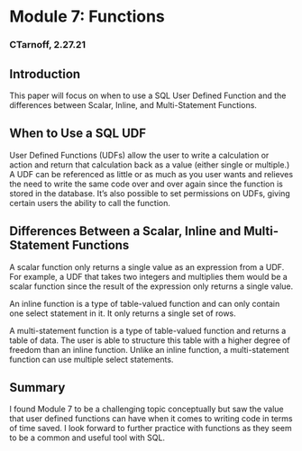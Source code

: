 # Module 7: Functions
### CTarnoff, 2.27.21

## Introduction
This paper will focus on when to use a SQL User Defined Function and the differences between Scalar, Inline, and Multi-Statement Functions. 

## When to Use a SQL UDF
User Defined Functions (UDFs) allow the user to write a calculation or action and return that calculation back as a value (either single or multiple.) A UDF can be referenced as little or as much as you user wants and relieves the need to write the same code over and over again since the function is stored in the database. It’s also possible to set permissions on UDFs, giving certain users the ability to call the function. 

## Differences Between a Scalar, Inline and Multi-Statement Functions
A scalar function only returns a single value as an expression from a UDF. For example, a UDF that takes two integers and multiplies them would be a scalar function since the result of the expression only returns a single value. 

An inline function is a type of table-valued function and can only contain one select statement in it. It only returns a single set of rows. 

A multi-statement function is a type of table-valued function and returns a table of data. The user is able to structure this table with a higher degree of freedom than an inline function. Unlike an inline function, a multi-statement function can use multiple select statements. 

## Summary
I found Module 7 to be a challenging topic conceptually but saw the value that user defined functions can have when it comes to writing code in terms of time saved. I look forward to further practice with functions as they seem to be a common and useful tool with SQL.

